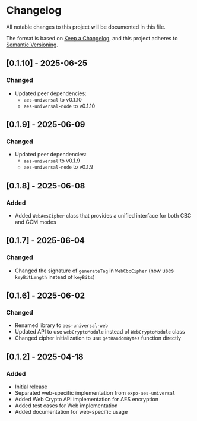 # Changelog

All notable changes to this project will be documented in this file.

The format is based on [Keep a Changelog](https://keepachangelog.com/en/1.0.0/),
and this project adheres to [Semantic Versioning](https://semver.org/spec/v2.0.0.html).

## [0.1.10] - 2025-06-25

### Changed

- Updated peer dependencies:
  - `aes-universal` to v0.1.10
  - `aes-universal-node` to v0.1.10

## [0.1.9] - 2025-06-09

### Changed

- Updated peer dependencies:
  - `aes-universal` to v0.1.9
  - `aes-universal-node` to v0.1.9

## [0.1.8] - 2025-06-08

### Added

- Added `WebAesCipher` class that provides a unified interface for both CBC and GCM modes

## [0.1.7] - 2025-06-04

### Changed

- Changed the signature of `generateTag` in `WebCbcCipher` (now uses `keyBitLength` instead of `keyBits`)

## [0.1.6] - 2025-06-02

### Changed

- Renamed library to `aes-universal-web`
- Updated API to use `webCryptoModule` instead of `WebCryptoModule` class
- Changed cipher initialization to use `getRandomBytes` function directly

## [0.1.2] - 2025-04-18

### Added

- Initial release
- Separated web-specific implementation from `expo-aes-universal`
- Added Web Crypto API implementation for AES encryption
- Added test cases for Web implementation
- Added documentation for web-specific usage
